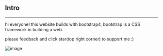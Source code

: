 <h2><b>Intro</b></h2>

<hr>

hi everyone! this website builds with bootstrap4, bootstrap is a CSS framework in building a web.

please feedback and click star(top right corner) to support me :)

![image](https://user-images.githubusercontent.com/76187141/133266178-6ab26859-5414-4f81-93ad-41c8d41c4402.png)


